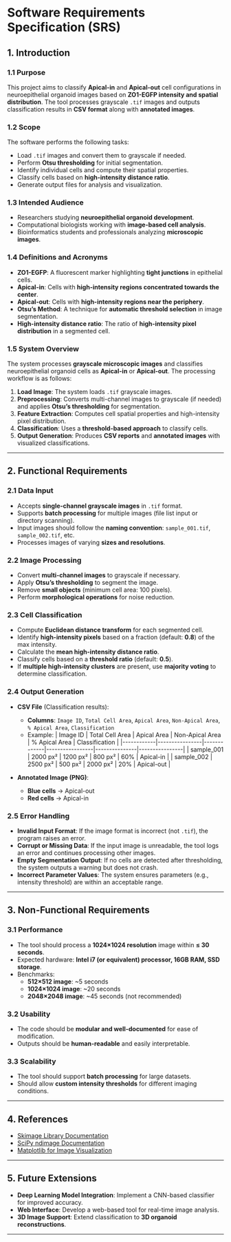 # **Software Requirements Specification (SRS)**

## **1. Introduction**

### **1.1 Purpose**
This project aims to classify **Apical-in** and **Apical-out** cell configurations in neuroepithelial organoid images based on **ZO1-EGFP intensity and spatial distribution**. The tool processes grayscale `.tif` images and outputs classification results in **CSV format** along with **annotated images**.

### **1.2 Scope**
The software performs the following tasks:
- Load `.tif` images and convert them to grayscale if needed.
- Perform **Otsu thresholding** for initial segmentation.
- Identify individual cells and compute their spatial properties.
- Classify cells based on **high-intensity distance ratio**.
- Generate output files for analysis and visualization.

### **1.3 Intended Audience**
- Researchers studying **neuroepithelial organoid development**.
- Computational biologists working with **image-based cell analysis**.
- Bioinformatics students and professionals analyzing **microscopic images**.

### **1.4 Definitions and Acronyms**
- **ZO1-EGFP**: A fluorescent marker highlighting **tight junctions** in epithelial cells.
- **Apical-in**: Cells with **high-intensity regions concentrated towards the center**.
- **Apical-out**: Cells with **high-intensity regions near the periphery**.
- **Otsu’s Method**: A technique for **automatic threshold selection** in image segmentation.
- **High-intensity distance ratio**: The ratio of **high-intensity pixel distribution** in a segmented cell.

### **1.5 System Overview**
The system processes **grayscale microscopic images** and classifies neuroepithelial organoid cells as **Apical-in** or **Apical-out**. The processing workflow is as follows:

1. **Load Image**: The system loads `.tif` grayscale images.
2. **Preprocessing**: Converts multi-channel images to grayscale (if needed) and applies **Otsu’s thresholding** for segmentation.
3. **Feature Extraction**: Computes cell spatial properties and high-intensity pixel distribution.
4. **Classification**: Uses a **threshold-based approach** to classify cells.
5. **Output Generation**: Produces **CSV reports** and **annotated images** with visualized classifications.

---

## **2. Functional Requirements**

### **2.1 Data Input**
- Accepts **single-channel grayscale images** in `.tif` format.
- Supports **batch processing** for multiple images (file list input or directory scanning).
- Input images should follow the **naming convention**: `sample_001.tif`, `sample_002.tif`, etc.
- Processes images of varying **sizes and resolutions**.

### **2.2 Image Processing**
- Convert **multi-channel images** to grayscale if necessary.
- Apply **Otsu’s thresholding** to segment the image.
- Remove **small objects** (minimum cell area: 100 pixels).
- Perform **morphological operations** for noise reduction.

### **2.3 Cell Classification**
- Compute **Euclidean distance transform** for each segmented cell.
- Identify **high-intensity pixels** based on a fraction (default: **0.8**) of the max intensity.
- Calculate the **mean high-intensity distance ratio**.
- Classify cells based on a **threshold ratio** (default: **0.5**).
- If **multiple high-intensity clusters** are present, use **majority voting** to determine classification.

### **2.4 Output Generation**
- **CSV File** (Classification results):
  - **Columns**: `Image ID`, `Total Cell Area`, `Apical Area`, `Non-Apical Area`, `% Apical Area`, `Classification`
  - Example:
    | Image ID   | Total Cell Area | Apical Area | Non-Apical Area | % Apical Area | Classification |
    |------------|----------------|-------------|-----------------|---------------|----------------|
    | sample_001 | 2000 px²       | 1200 px²    | 800 px²         | 60%           | Apical-in      |
    | sample_002 | 2500 px²       | 500 px²     | 2000 px²        | 20%           | Apical-out     |

- **Annotated Image (PNG)**:
  - **Blue cells** → Apical-out  
  - **Red cells** → Apical-in  

### **2.5 Error Handling**
- **Invalid Input Format**: If the image format is incorrect (not `.tif`), the program raises an error.
- **Corrupt or Missing Data**: If the input image is unreadable, the tool logs an error and continues processing other images.
- **Empty Segmentation Output**: If no cells are detected after thresholding, the system outputs a warning but does not crash.
- **Incorrect Parameter Values**: The system ensures parameters (e.g., intensity threshold) are within an acceptable range.

---

## **3. Non-Functional Requirements**

### **3.1 Performance**
- The tool should process a **1024×1024 resolution** image within **≤ 30 seconds**.
- Expected hardware: **Intel i7 (or equivalent) processor, 16GB RAM, SSD storage**.
- Benchmarks:
  - **512×512 image**: ~5 seconds
  - **1024×1024 image**: ~20 seconds
  - **2048×2048 image**: ~45 seconds (not recommended)

### **3.2 Usability**
- The code should be **modular and well-documented** for ease of modification.
- Outputs should be **human-readable** and easily interpretable.

### **3.3 Scalability**
- The tool should support **batch processing** for large datasets.
- Should allow **custom intensity thresholds** for different imaging conditions.

---

## **4. References**
- [Skimage Library Documentation](https://scikit-image.org/)
- [SciPy ndimage Documentation](https://docs.scipy.org/doc/scipy/reference/ndimage.html)
- [Matplotlib for Image Visualization](https://matplotlib.org/)

---

## **5. Future Extensions**
- **Deep Learning Model Integration**: Implement a CNN-based classifier for improved accuracy.
- **Web Interface**: Develop a web-based tool for real-time image analysis.
- **3D Image Support**: Extend classification to **3D organoid reconstructions**.

---
